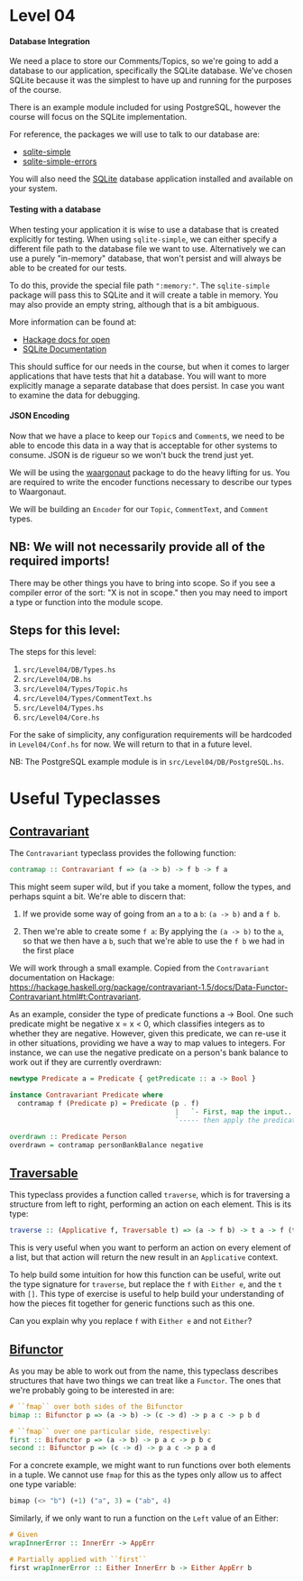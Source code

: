 # Level 04

#### Database Integration

We need a place to store our Comments/Topics, so we're going to add a database
to our application, specifically the SQLite database. We've chosen SQLite
because it was the simplest to have up and running for the purposes of the
course.

There is an example module included for using PostgreSQL, however the course
will focus on the SQLite implementation.

For reference, the packages we will use to talk to our database are:

- [sqlite-simple](https://hackage.haskell.org/package/sqlite-simple)
- [sqlite-simple-errors](https://hackage.haskell.org/package/sqlite-simple-errors)

You will also need the [SQLite](https://www.sqlite.org/) database application
installed and available on your system.

#### Testing with a database

When testing your application it is wise to use a database that is created
explicitly for testing. When using `sqlite-simple`, we can either specify a
different file path to the database file we want to use. Alternatively we can
use a purely "in-memory" database, that won't persist and will always be able to
be created for our tests.

To do this, provide the special file path `":memory:"`. The `sqlite-simple`
package will pass this to SQLite and it will create a table in memory. You may
also provide an empty string, although that is a bit ambiguous.

More information can be found at:

- [Hackage docs for open](https://hackage.haskell.org/package/sqlite-simple-0.4.16.0/docs/Database-SQLite-Simple.html#v:open)
- [SQLite Documentation](https://www.sqlite.org/inmemorydb.html)

This should suffice for our needs in the course, but when it comes to larger
applications that have tests that hit a database. You will want to more
explicitly manage a separate database that does persist. In case you want to
examine the data for debugging.

#### JSON Encoding

Now that we have a place to keep our `Topic`s and `Comment`s, we need to be able
to encode this data in a way that is acceptable for other systems to consume.
JSON is de rigueur so we won't buck the trend just yet.

We will be using the [waargonaut](https://hackage.haskell.org/package/waargonaut)
package to do the heavy lifting for us. You are required to write the encoder
functions necessary to describe our types to Waargonaut.

We will be building an `Encoder` for our `Topic`, `CommentText`, and `Comment`
types.

## NB: We will not necessarily provide all of the required imports!

There may be other things you have to bring into scope. So if you see a compiler
error of the sort: "X is not in scope." then you may need to import a type or
function into the module scope.

## Steps for this level:

The steps for this level:
1) ``src/Level04/DB/Types.hs``
2) ``src/Level04/DB.hs``
3) ``src/Level04/Types/Topic.hs``
4) ``src/Level04/Types/CommentText.hs``
5) ``src/Level04/Types.hs``
6) ``src/Level04/Core.hs``

For the sake of simplicity, any configuration requirements will be hardcoded in
``Level04/Conf.hs`` for now. We will return to that in a future level.

NB: The PostgreSQL example module is in ``src/Level04/DB/PostgreSQL.hs``.

# Useful Typeclasses

## [Contravariant](http://hackage.haskell.org/package/contravariant/docs/Data-Functor-Contravariant.html)

The `Contravariant` typeclass provides the following function:

```haskell
contramap :: Contravariant f => (a -> b) -> f b -> f a
```

This might seem super wild, but if you take a moment, follow the types, and
perhaps squint a bit. We're able to discern that:

1) If we provide some way of going from an `a` to a `b`: `(a -> b)` and a `f b`.

2) Then we're able to create some `f a`: By applying the `(a -> b)` to the `a`,
so that we then have a `b`, such that we're able to use the `f b` we had in the
first place

We will work through a small example. Copied from the `Contravariant` documentation on Hackage:
https://hackage.haskell.org/package/contravariant-1.5/docs/Data-Functor-Contravariant.html#t:Contravariant.

As an example, consider the type of predicate functions a -> Bool. One such
predicate might be negative x = x < 0, which classifies integers as to whether
they are negative. However, given this predicate, we can re-use it in other
situations, providing we have a way to map values to integers. For instance, we
can use the negative predicate on a person's bank balance to work out if they
are currently overdrawn:

```haskell
newtype Predicate a = Predicate { getPredicate :: a -> Bool }

instance Contravariant Predicate where
  contramap f (Predicate p) = Predicate (p . f)
                                         |   `- First, map the input...
                                         `----- then apply the predicate.

overdrawn :: Predicate Person
overdrawn = contramap personBankBalance negative
```

## [Traversable](https://hackage.haskell.org/package/base/docs/Data-Traversable.html)

This typeclass provides a function called ``traverse``, which is for
traversing a structure from left to right, performing an action on each
element. This is its type:

```haskell
traverse :: (Applicative f, Traversable t) => (a -> f b) -> t a -> f (t b)
```

This is very useful when you want to perform an action on every element of a
list, but that action will return the new result in an ``Applicative``
context.

To help build some intuition for how this function can be useful, write out
the type signature for ``traverse``, but replace the ``f`` with ``Either e``,
and the ``t`` with ``[]``. This type of exercise is useful to help build your
understanding of how the pieces fit together for generic functions such as
this one.

Can you explain why you replace ``f`` with ``Either e`` and not ``Either``?

## [Bifunctor](https://hackage.haskell.org/package/base/docs/Data-Bifunctor.html)

As you may be able to work out from the name, this typeclass describes
structures that have two things we can treat like a ``Functor``. The ones
that we're probably going to be interested in are:

```haskell
# ``fmap`` over both sides of the Bifunctor
bimap :: Bifunctor p => (a -> b) -> (c -> d) -> p a c -> p b d

# ``fmap`` over one particular side, respectively:
first :: Bifunctor p => (a -> b) -> p a c -> p b c
second :: Bifunctor p => (c -> d) -> p a c -> p a d
```

For a concrete example, we might want to run functions over both elements in
a tuple. We cannot use ``fmap`` for this as the types only allow us to affect
one type variable:

```haskell
bimap (<> "b") (+1) ("a", 3) = ("ab", 4)
```

Similarly, if we only want to run a function on the ``Left`` value of an Either:

```haskell
# Given
wrapInnerError :: InnerErr -> AppErr

# Partially applied with ``first``
first wrapInnerError :: Either InnerErr b -> Either AppErr b
```
